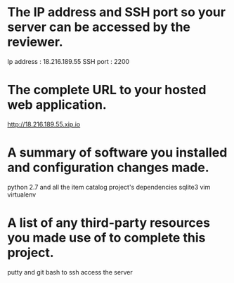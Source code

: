 # The IP address and SSH port so your server can be accessed by the reviewer.

Ip address : 18.216.189.55
SSH port : 2200

# The complete URL to your hosted web application.

http://18.216.189.55.xip.io

# A summary of software you installed and configuration changes made.

python 2.7 and all the item catalog project's dependencies
sqlite3
vim
virtualenv

# A list of any third-party resources you made use of to complete this project.

putty and git bash to ssh access the server
